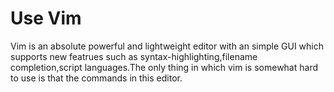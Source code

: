 <h1>Use Vim</h1>
<p>Vim is an absolute powerful and lightweight editor with an simple GUI which supports new featrues such as syntax-highlighting,filename completion,script languages.The only
thing in which vim is somewhat hard to use is that the commands in this editor.
